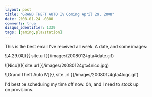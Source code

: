 ```yaml
---
layout: post
title: "GRAND THEFT AUTO IV Coming April 29, 2008"
date: 2008-01-24 -0800
comments: true
disqus_identifier: 1339
tags: [gaming,playstation]
---
```

This is the best email I've received all week. A date, and some images:

![4.29.08]({{ site.url }}/images/20080124gta4date.gif)

![Nico]({{ site.url }}/images/20080124gta4nico.jpg)

![Grand Theft Auto
IV]({{ site.url }}/images/20080124gta4logo.gif)

I'd best be scheduling my time off now. Oh, and I need to stock up
on provisions.
